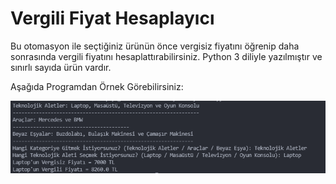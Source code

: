 # **Vergili Fiyat Hesaplayıcı**
Bu otomasyon ile seçtiğiniz ürünün önce vergisiz fiyatını öğrenip daha sonrasında vergili fiyatını hesaplattırabilirsiniz.
 Python 3 diliyle yazılmıştır ve sınırlı sayıda ürün vardır.

Aşağıda Programdan Örnek Görebilirsiniz:

![](images/vergiprogram.PNG)
